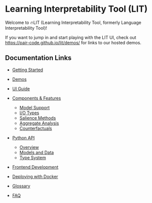 # Learning Interpretability Tool (LIT)

<!--* freshness: { owner: 'lit-dev' reviewed: '2022-09-08' } *-->

<!-- [TOC] placeholder - DO NOT REMOVE -->

Welcome to 🔥LIT (Learning Interpretability Tool, formerly Language
Interpretability Tool)!

If you want to jump in and start playing with the LIT UI, check out
https://pair-code.github.io/lit/demos/ for links to our hosted demos.

## Documentation Links

*   [Getting Started](./getting_started.md)

*   [Demos](./demos.md)

*   [UI Guide](./ui_guide.md)

*   [Components & Features](./components.md)

    *   [Model Support](./components.md#framework-and-model-support)
    *   [I/O Types](./components.md#input-and-output-types)
    *   [Salience Methods](./components.md#token-based-salience)
    *   [Aggregate Analysis](./components.md#aggregate-analysis)
    *   [Counterfactuals](./components.md#counterfactual-analysis)

*   [Python API](./api.md)

    *   [Overview](./api.md#design-overview)
    *   [Models and Data](./api.md#adding-models-and-data)
    *   [Type System](./api.md#type-system)

*   [Frontend Development](./frontend_development.md)

*   [Deploying with Docker](./docker.md)

*   [Glossary](./glossary.md)

*   [FAQ](./faq.md)
